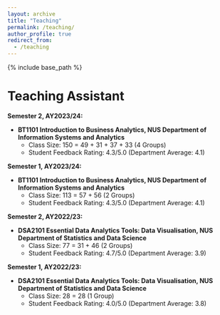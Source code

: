 ```yaml
---
layout: archive
title: "Teaching"
permalink: /teaching/
author_profile: true
redirect_from:
  - /teaching
---
```


{% include base_path %}

Teaching Assistant
======

**Semester 2, AY2023/24:**
* **BT1101 Introduction to Business Analytics, NUS Department of Information Systems and Analytics**
  * Class Size: 150 = 49 + 31 + 37 + 33 (4 Groups)
  * Student Feedback Rating: 4.3/5.0 (Department Average: 4.1)

**Semester 1, AY2023/24:**
* **BT1101 Introduction to Business Analytics, NUS Department of Information Systems and Analytics**
  * Class Size: 113 = 57 + 56 (2 Groups)
  * Student Feedback Rating: 4.3/5.0 (Department Average: 4.1)

**Semester 2, AY2022/23:**
* **DSA2101 Essential Data Analytics Tools: Data Visualisation, NUS Department of Statistics and Data Science**
  * Class Size: 77 = 31 + 46 (2 Groups)
  * Student Feedback Rating: 4.7/5.0 (Department Average: 3.9)

**Semester 1, AY2022/23:**
* **DSA2101 Essential Data Analytics Tools: Data Visualisation, NUS Department of Statistics and Data Science**
  * Class Size: 28 = 28 (1 Group)
  * Student Feedback Rating: 4.0/5.0 (Department Average: 3.8)